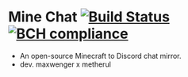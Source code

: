# Mine Chat [![Build Status](https://travis-ci.org/maxwenger/MeerChat.svg?branch=master)](https://travis-ci.org/maxwenger/MeerChat) [![BCH compliance](https://bettercodehub.com/edge/badge/maxwenger/MeerChat?branch=master)](https://bettercodehub.com/)

- An open-source Minecraft to Discord chat mirror.
- dev. maxwenger x metherul
